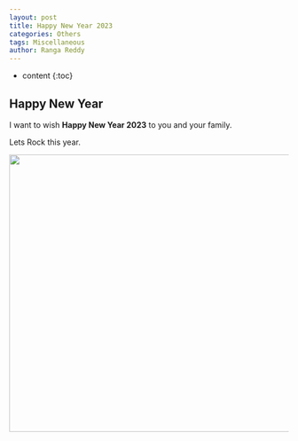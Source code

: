 ```yaml
---
layout: post
title: Happy New Year 2023
categories: Others
tags: Miscellaneous
author: Ranga Reddy
---
```


* content
{:toc}

## Happy New Year

I want to wish **Happy New Year 2023** to you and your family.

Lets Rock this year.

<p align='center'>
	<img src="{{ site.baseurl }}{% link assets/images/Ranga1.jpeg %}" width='600px' height='500px' />
</p>
